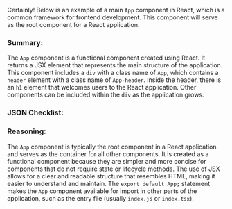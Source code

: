 Certainly! Below is an example of a main `App` component in React, which is a common framework for frontend development. This component will serve as the root component for a React application.


### Summary:

The `App` component is a functional component created using React. It returns a JSX element that represents the main structure of the application. This component includes a `div` with a class name of `App`, which contains a `header` element with a class name of `App-header`. Inside the header, there is an `h1` element that welcomes users to the React application. Other components can be included within the `div` as the application grows.

### JSON Checklist:


### Reasoning:

The `App` component is typically the root component in a React application and serves as the container for all other components. It is created as a functional component because they are simpler and more concise for components that do not require state or lifecycle methods. The use of JSX allows for a clear and readable structure that resembles HTML, making it easier to understand and maintain. The `export default App;` statement makes the `App` component available for import in other parts of the application, such as the entry file (usually `index.js` or `index.tsx`).